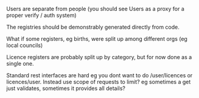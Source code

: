 Users are separate from people (you should see Users as a proxy for a proper verify / auth system)

The registries should be demonstrably generated directly from code.

What if some registers, eg births, were split up among different orgs (eg local councils)

Licence registers are probably split up by category, but for now done as a single one.

Standard rest interfaces are hard eg you dont want to do /user/licences
or licences/user. Instead use scope of requests to limit? eg sometimes a
get just validates, sometimes it provides all details?
